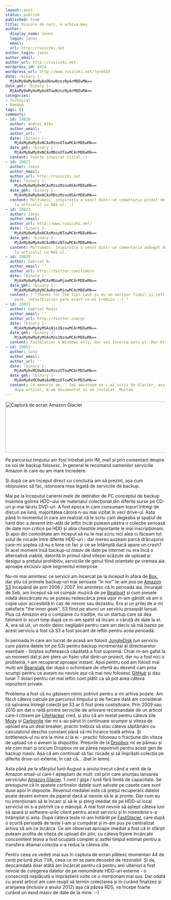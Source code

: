 ```yaml
---
layout: post
status: publish
published: true
title: Dincolo de nori, e arhiva mea
author:
  display_name: Janos
  login: janos
  email: 
  url: http://rusiczki.net
author_login: janos
author_email: 
author_url: http://rusiczki.net
wordpress_id: 4424
wordpress_url: http://www.rusiczki.net/?p=4424
date: !binary |-
  MjAxMy0wMy0xMyAxODowNzozNyArMDEwMA==
date_gmt: !binary |-
  MjAxMy0wMy0xMyAxNTowNzozNyArMDEwMA==
categories:
- Technical
- Română
tags: []
comments:
- id: 28820
  author: Andrei Albu
  author_email: 
  author_url: ''
  date: !binary |-
    MjAxMy0wMy0xNCAxMzoxOTowMCArMDEwMA==
  date_gmt: !binary |-
    MjAxMy0wMy0xNCAxMDoxOTowMCArMDEwMA==
  content: Foarte inspirat titlul :)
- id: 28821
  author: Janos
  author_email: 
  author_url: http://rusiczki.net
  date: !binary |-
    MjAxMy0wMy0xNCAxMzozMzoxNSArMDEwMA==
  date_gmt: !binary |-
    MjAxMy0wMy0xNCAxMDozMzoxNSArMDEwMA==
  content: Mulțumesc, inspirația a venit dintr-un comentariu primit de la domnul Stanescu
    la articolul cu NAS-ul. :)
- id: 28822
  author: János
  author_email: 
  author_url: http://www.rusiczki.net/
  date: !binary |-
    MjAxMy0wMy0xNCAxMzozNTowMCArMDEwMA==
  date_gmt: !binary |-
    MjAxMy0wMy0xNCAxMDozNTowMCArMDEwMA==
  content: Mulțumesc. Inspirația a venit dintr-un comentariu adăugat de domnul Stănescu
    la articolul cu NAS-ul.
- id: 28829
  author: Gabriel R.
  author_email: ''
  author_url: http://twitter.com/timbru
  date: !binary |-
    MjAxMy0wMy0yMCAxMDowMjowMCArMDEwMA==
  date_gmt: !binary |-
    MjAxMy0wMy0yMCAwNzowMjowMCArMDEwMA==
  content: ! "Thanks for the tip! Caut și eu un norișor fiabil și ieftin pentru arhivat
    poze. \nFastGlacier pare exact ce-mi trebuia :-) "
- id: 28831
  author: Gabriel Radic
  author_email: ''
  author_url: http://twitter.com/gr
  date: !binary |-
    MjAxMy0wMy0yMSAxNjo1NzowMCArMDEwMA==
  date_gmt: !binary |-
    MjAxMy0wMy0yMSAxMzo1NzowMCArMDEwMA==
  content: FastGlacier e Windows only, dar voi încerca asta pt. Mac http://www.haystacksoftware.com/arq/
- id: 28852
  author: Cata
  author_email: 
  author_url: ''
  date: !binary |-
    MjAxMy0xMC0wNiAxMzozOTowMCArMDIwMA==
  date_gmt: !binary |-
    MjAxMy0xMC0wNiAxMDozOTowMCArMDIwMA==
  content: Ce memorie am... Imi aminteam eu c-ai scris de Glacier, asa ca am sapat
    dupa articol, m-am documentat si am instalat. Multam.
---
```

<p><a href="http://www.rusiczki.net/wp-content/uploads/2013/10/Google-Chrome.png"><img class="alignnone size-medium wp-image-4560" alt="Captură de ecran Amazon Glacier" src="http://www.rusiczki.net/wp-content/uploads/2013/10/Google-Chrome-693x160.png" width="693" height="160" /></a></p>
<p>Pe parcursul timpului am fost întrebat prin IM, mail și prin comentarii despre ce soi de backup folosesc. În general le recomand oamenilor serviciile Amazon în care eu am mare încredere.</p>
<p>Și după ce am început direct cu concluzia am să prezint, așa cum obișnuiesc să fac, istorioara mea legată de serviciile de backup.</p>
<p>Mai pe la începutul carierei mele de deținător de PC conceptul de backup însemna golirea HDD-ului de materialul colecționat din diferite surse pe CD-uri și mai târziu DVD-uri. A fost epoca în care consumam topuri întregi de discuri pe lună, majoritatea cărora n-au mai vizitat în veci drive-ul. Asta până în momentul în care am realizat că le scriu cam degeaba și spațiul de hard disc a devenit într-atât de ieftin încât puteam păstra o colecție serioasă de date non critice pe HDD și abia chestiile importante le mai inscripționam. Și apoi din comoditate am început să nu le mai scriu nici alea ci făceam tot soiul de rocade între diferite HDD-uri - dar mereu auzeam parcă drăcușorul care-mi șoptea că nu e bine ce fac și ce se întâmplă dacă apare un crash? În acel moment însă backup-ul masiv de date pe Internet nu era încă o alternativă viabilă, datorită în primul rând vitezei scăzute de upload și desigur a prețului prohibitiv, serviciile de genul fiind orientate pe vremea aia aproape exclusiv spre segmentul enterprise.</p>
<p>Nu-mi mai amintesc ce servicii am încercat pe la început în afara de <a href="http://www.box.net">Box</a>, dar știu că primele backup-uri mai serioase "în nor" le-am pus pe <a href="http://aws.amazon.com/s3/">Amazon S3</a> începând de prin 2006 / 2007. Îmi amintesc că în perioada aia, încurajat de Seb, am început să-mi cumpăr muzică de pe <a href="http://www.beatport.com/">Beatport</a> și cum piesele odată descărcate nu se puteau redescărca prea ușor m-am gândit să am o copie ușor accesibilă în caz de nevoie sau dezastru. Era și un prilej de a-mi satisface "the inner geek", S3 fiind pe atunci un serviciu proaspăt lansat. Plus că Amazon era o companie cu tradiție, nu un startup care să dea faliment în scurt timp după ce m-am spetit să încarc o căruță de date la ei. A, era să uit, un motiv deloc neglijabil pentru care am decis să mă bazez pe acest serviciu a fost că S3 a fost șocant de ieftin pentru acea perioadă.</p>
<p>În perioada în care am lucrat de acasă am folosit <a href="https://www.jungledisk.com/">JungleDisk</a> (un serviciu care păstra datele tot pe S3) pentru backup incremental al directoarelor esențiale - liniștea sufletească căpătată a fost supremă. Chiar m-am gafat la un moment dat și am șters un fișier vital dintr-un proiect, dar nu a fost nici o problemă, l-am recuperat aproape instant. Apoi pentru cod am folosit mai mulți ani <a href="http://beanstalkapp.com/">Beanstalk</a> dar după o schimbare de ofertă au devenit cam prea scumpi pentru ce aveam eu nevoie așa că mai nou folosesc <a href="https://github.com">GitHub</a> și dau lunar 7 dolari pentru cel mai ieftin cont plătit ca să pot avea câteva repozitorii private.</p>
<p>Problema a fost că nu găsisem nimic potrivit pentru a-mi arhiva pozele. Am făcut câteva calcule pe parcursul timpului și de fiecare dată am considerat că salvarea întregii colecții pe S3 ar fi fost prea costisitoare. Prin 2009 sau 2010 am dat o raită printre serviciile de arhivare recomandate de un articol care-l citisem pe <a href="http://lifehacker.com/">LifeHacker</a> cred, și știu că am testat pentru câteva zile <a href="http://mozy.com/">Mozy</a> și <a href="http://www.carbonite.com/">Carbonite</a> dar mi s-au părut în continuare scumpe și viteza de upload era un deal breaker, practic trebuia să stau câteva săptămâni cu calculatorul deschis constant până să-mi încarce toată arhiva. Și bottleneck-ul nu era la mine ci la ei - practic foloseau o fracțiune din viteza de upload ce o aveam la dispoziție. Prețurile de la <a href="https://www.dropbox.com/">Dropbox</a> mi se păreau și ele cam mari și oricum Dropbox mi se părea nepotrivit pentru acest gen de backup masiv. Așa că am continuat să fac rocade și să împrăștii colecția pe diferite drive-uri externe, în caz că... (bat în lemn).</p>
<p>Asta până pe la sfârșitul lunii August a anului trecut când a venit de la Amazon email-ul care-l așteptam de mult: cel prin care anunțau lansarea serviciului <a href="http://aws.amazon.com/glacier/">Amazon Glacier</a>. 1 cent / giga / lună fără limită de capacitate. Se presupune că în spatele cortinelor datele sunt salvate pe casete care sunt duse apoi în depozite. Reversul medaliei este că prețul recuperării datelor poate deveni extrem de piperat dacă ai nevoie să le ai pronto. Dar cum eu nu intenționam să le încarc și să le și șterg imediat de pe HDD-ul local serviciul mi s-a potrivit ca o mânușă. A mai fost nevoie să aștept câteva luni să apară și software-urile client pentru acest serviciu și în noiembrie s-a întâmplat și asta. După câteva teste m-am hotărât pe <a href="http://fastglacier.com/">FastGlacier</a>, care după o scurtă perioadă de teste l-am și cumpărat și m-am pus pe centralizat arhiva să am ce încărca. Ce am observat aproape imediat a fost că în sfârșit puteam profita de viteza de upload din plin, cu câteva fișiere încărcate concomitent țeava a fost ocupată complet și astfel timpul estimat pentru a transfera ditamai colecția s-a redus la câteva zile.</p>
<p>Pentru ceea ce vedeți mai sus în captura de ecran plătesc momentan 44 de cenți pe lună plus TVA, ceea ce mi se pare deosebit de rezonabil. Și da, deocamdată doar atâtă am încărcat pentru că pentru anii ulteriori a fost nevoie de culegerea datelor de pe nenumărate HDD-uri externe - o consecință neplăcută a împrăștierii voite ce o menționam mai sus. Dar odată cu acest articol am cam reușit să termin colectarea și în curând finalizez și aranjarea (inclusiv a anului 2012) așa că păzea RDS, va începe foarte curând un exod masiv de date de la mine. :-)</p>
